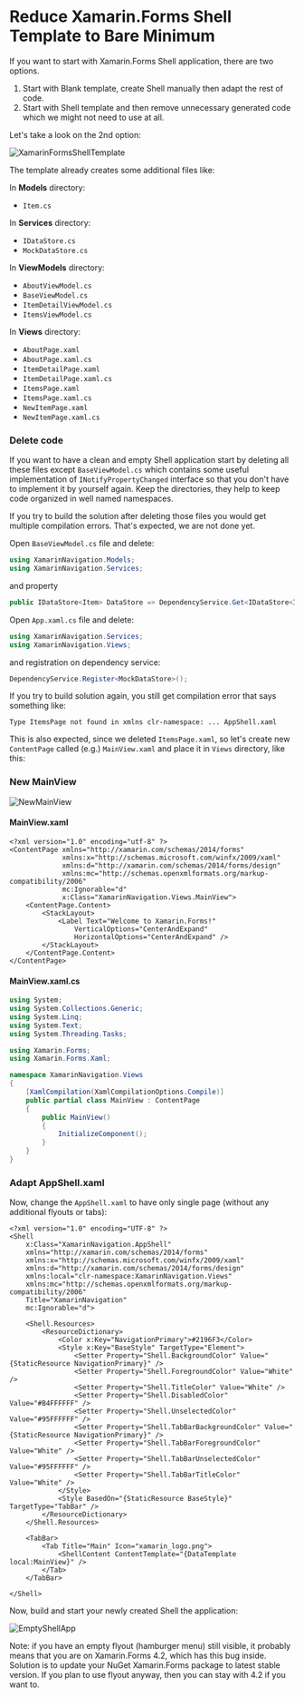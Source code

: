 # Reduce Xamarin.Forms Shell Template to Bare Minimum

If you want to start with Xamarin.Forms Shell application, there are two options.
1. Start with Blank template, create Shell manually then adapt the rest of code.
2. Start with Shell template and then remove unnecessary generated code which we might not need to use at all.

Let's take a look on the 2nd option:

![XamarinFormsShellTemplate](SelectTemplate-Shell.png)

The template already creates some additional files like:

In **Models** directory:
* `Item.cs`

In **Services** directory:
* `IDataStore.cs`
* `MockDataStore.cs`

In **ViewModels** directory:
* `AboutViewModel.cs`
* `BaseViewModel.cs`
* `ItemDetailViewModel.cs`
* `ItemsViewModel.cs`

In **Views** directory:
* `AboutPage.xaml`
* `AboutPage.xaml.cs`
* `ItemDetailPage.xaml`
* `ItemDetailPage.xaml.cs`
* `ItemsPage.xaml`
* `ItemsPage.xaml.cs`
* `NewItemPage.xaml`
* `NewItemPage.xaml.cs`

### Delete code

If you want to have a clean and empty Shell application start by deleting all these files except `BaseViewModel.cs` which contains some useful implementation of `INotifyPropertyChanged` interface so that you don't have to implement it by yourself again. Keep the directories, they help to keep code organized in well named namespaces.

If you try to build the solution after deleting those files you would get multiple compilation errors. That's expected, we are not done yet.

Open `BaseViewModel.cs` file and delete:
```csharp
using XamarinNavigation.Models;
using XamarinNavigation.Services;
```
and property
```csharp
public IDataStore<Item> DataStore => DependencyService.Get<IDataStore<Item>>();
```

Open `App.xaml.cs` file and delete:
```csharp
using XamarinNavigation.Services;
using XamarinNavigation.Views;
```
and registration on dependency service:
```csharp
DependencyService.Register<MockDataStore>();
```

If you try to build solution again, you still get compilation error that says something like:
```
Type ItemsPage not found in xmlns clr-namespace: ... AppShell.xaml
```

This is also expected, since we deleted `ItemsPage.xaml`, so let's create new `ContentPage` called (e.g.) `MainView.xaml` and place it in `Views` directory, like this:

### New MainView

![NewMainView](NewMainView.png)

#### MainView.xaml
```xaml
<?xml version="1.0" encoding="utf-8" ?>
<ContentPage xmlns="http://xamarin.com/schemas/2014/forms"
             xmlns:x="http://schemas.microsoft.com/winfx/2009/xaml"
             xmlns:d="http://xamarin.com/schemas/2014/forms/design"
             xmlns:mc="http://schemas.openxmlformats.org/markup-compatibility/2006"
             mc:Ignorable="d"
             x:Class="XamarinNavigation.Views.MainView">
    <ContentPage.Content>
        <StackLayout>
            <Label Text="Welcome to Xamarin.Forms!"
                VerticalOptions="CenterAndExpand" 
                HorizontalOptions="CenterAndExpand" />
        </StackLayout>
    </ContentPage.Content>
</ContentPage>
```

#### MainView.xaml.cs
```csharp
using System;
using System.Collections.Generic;
using System.Linq;
using System.Text;
using System.Threading.Tasks;

using Xamarin.Forms;
using Xamarin.Forms.Xaml;

namespace XamarinNavigation.Views
{
    [XamlCompilation(XamlCompilationOptions.Compile)]
    public partial class MainView : ContentPage
    {
        public MainView()
        {
            InitializeComponent();
        }
    }
}
```

### Adapt AppShell.xaml

Now, change the `AppShell.xaml` to have only single page (without any additional flyouts or tabs):

```xaml
<?xml version="1.0" encoding="UTF-8" ?>
<Shell
    x:Class="XamarinNavigation.AppShell"
    xmlns="http://xamarin.com/schemas/2014/forms"
    xmlns:x="http://schemas.microsoft.com/winfx/2009/xaml"
    xmlns:d="http://xamarin.com/schemas/2014/forms/design"
    xmlns:local="clr-namespace:XamarinNavigation.Views"
    xmlns:mc="http://schemas.openxmlformats.org/markup-compatibility/2006"
    Title="XamarinNavigation"
    mc:Ignorable="d">

    <Shell.Resources>
        <ResourceDictionary>
            <Color x:Key="NavigationPrimary">#2196F3</Color>
            <Style x:Key="BaseStyle" TargetType="Element">
                <Setter Property="Shell.BackgroundColor" Value="{StaticResource NavigationPrimary}" />
                <Setter Property="Shell.ForegroundColor" Value="White" />
                <Setter Property="Shell.TitleColor" Value="White" />
                <Setter Property="Shell.DisabledColor" Value="#B4FFFFFF" />
                <Setter Property="Shell.UnselectedColor" Value="#95FFFFFF" />
                <Setter Property="Shell.TabBarBackgroundColor" Value="{StaticResource NavigationPrimary}" />
                <Setter Property="Shell.TabBarForegroundColor" Value="White" />
                <Setter Property="Shell.TabBarUnselectedColor" Value="#95FFFFFF" />
                <Setter Property="Shell.TabBarTitleColor" Value="White" />
            </Style>
            <Style BasedOn="{StaticResource BaseStyle}" TargetType="TabBar" />
        </ResourceDictionary>
    </Shell.Resources>

    <TabBar>
        <Tab Title="Main" Icon="xamarin_logo.png">
            <ShellContent ContentTemplate="{DataTemplate local:MainView}" />
        </Tab>
    </TabBar>

</Shell>
```

Now, build and start your newly created Shell the application:

![EmptyShellApp](EmptyShellApp.png)

Note: if you have an empty flyout (hamburger menu) still visible, it probably means that you are on Xamarin.Forms 4.2, which has this bug inside. Solution is to update your NuGet Xamarin.Forms package to latest stable version. If you plan to use flyout anyway, then you can stay with 4.2 if you want to.
